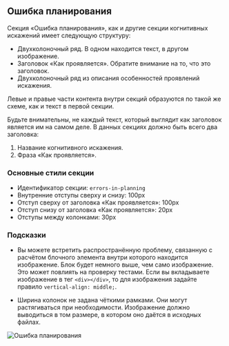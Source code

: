 Ошибка планирования
-------------------

Секция «Ошибка планирования», как и другие секции когнитивных искажений имеет следующую структуру:

-   Двухколоночный ряд. В одном находится текст, в другом изображение.
-   Заголовок «Как проявляется». Обратите внимание на то, что это заголовок.
-   Двухколоночный ряд из описания особенностей проявлений искажения.

Левые и правые части контента внутри секций образуются по такой же схеме, как и текст в первой секции.

Будьте внимательны, не каждый текст, который выглядит как заголовок является им на самом деле. В данных секциях должно быть всего два заголовка:

1.  Название когнитивного искажения.
2.  Фраза «Как проявляется».

### Основные стили секции

-   Идентификатор секции: `errors-in-planning`
-   Внутренние отступы сверху и снизу: 100px
-   Отступ сверху от заголовка «Как проявляется»: 100px
-   Отступ снизу от заголовка «Как проявляется»: 20px
-   Отступы между колонками: 30px

### Подсказки

-   Вы можете встретить распространённую проблему, связанную с расчётом блочного элемента внутри которого находится изображение. Блок будет немного выше, чем само изображение. Это может повлиять на проверку тестами. Если вы вкладываете изображение в тег `<div></div>`, то для изображения задайте правило `vertical-align: middle;`.

-   Ширина колонок не задана чёткими рамками. Они могут растягиваться при необходимости. Изображение должно выводиться в том размере, в котором оно даётся в исходных файлах.

![Ошибка планирования](https://raw.githubusercontent.com/hexlet-components/projects-css-l1-cognitive-biases/master/assets/cognitive-biases-sections-errors-in-planning.jpg)